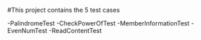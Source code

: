 #This project contains the 5 test cases

-PalindromeTest
-CheckPowerOfTest
-MemberInformationTest
-EvenNumTest
-ReadContentTest